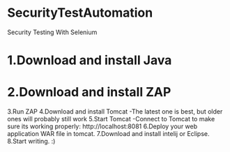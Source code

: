 # SecurityTestAutomation
Security Testing With Selenium
# 1.Download and install Java
# 2.Download and install ZAP
3.Run ZAP
4.Download and install Tomcat
   -The latest one is best, but older ones will probably still work
5.Start Tomcat
-Connect to Tomcat to make sure its working properly: http://localhost:8081
6.Deploy your web application WAR file in tomcat.
7.Download and install intelij or Eclipse.
8.Start writing. :)
